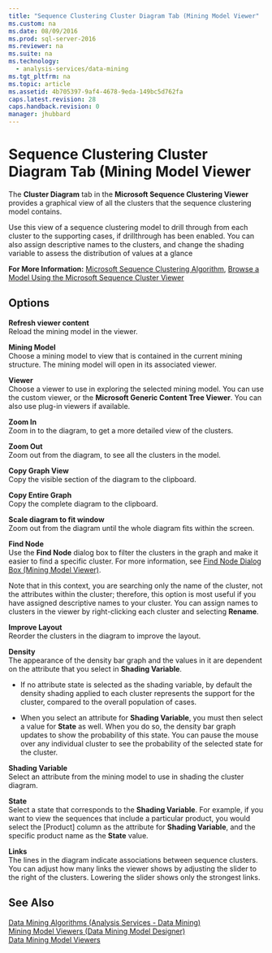 ```yaml
---
title: "Sequence Clustering Cluster Diagram Tab (Mining Model Viewer"
ms.custom: na
ms.date: 08/09/2016
ms.prod: sql-server-2016
ms.reviewer: na
ms.suite: na
ms.technology: 
  - analysis-services/data-mining
ms.tgt_pltfrm: na
ms.topic: article
ms.assetid: 4b705397-9af4-4678-9eda-149bc5d762fa
caps.latest.revision: 28
caps.handback.revision: 0
manager: jhubbard
---
```

# Sequence Clustering Cluster Diagram Tab (Mining Model Viewer
The **Cluster Diagram** tab in the **Microsoft Sequence Clustering Viewer** provides a graphical view of all the clusters that the sequence clustering model contains.  
  
 Use this view of a sequence clustering model to drill through from each cluster to the supporting cases, if drillthrough has been enabled. You can also assign descriptive names to the clusters, and change the shading variable to assess the distribution of values at a glance  
  
 **For More Information:** [Microsoft Sequence Clustering Algorithm](../../Topics/TopicNameNotContainA/Microsoft-Sequence-Clustering-Algorithm.md), [Browse a Model Using the Microsoft Sequence Cluster Viewer](../../Topics/TopicNameContainA/Browse-a-Model-Using-the-Microsoft-Sequence-Cluster-Viewer.md)  
  
## Options  
 **Refresh viewer content**  
 Reload the mining model in the viewer.  
  
 **Mining Model**  
 Choose a mining model to view that is contained in the current mining structure. The mining model will open in its associated viewer.  
  
 **Viewer**  
 Choose a viewer to use in exploring the selected mining model. You can use the custom viewer, or the **Microsoft Generic Content Tree Viewer**. You can also use plug-in viewers if available.  
  
 **Zoom In**  
 Zoom in to the diagram, to get a more detailed view of the clusters.  
  
 **Zoom Out**  
 Zoom out from the diagram, to see all the clusters in the model.  
  
 **Copy Graph View**  
 Copy the visible section of the diagram to the clipboard.  
  
 **Copy Entire Graph**  
 Copy the complete diagram to the clipboard.  
  
 **Scale diagram to fit window**  
 Zoom out from the diagram until the whole diagram fits within the screen.  
  
 **Find Node**  
 Use the **Find Node** dialog box to filter the clusters in the graph and make it easier to find a specific cluster. For more information, see [Find Node Dialog Box (Mining Model Viewer)](../../Topics/TopicNameNotContainA/Find-Node-Dialog-Box--Mining-Model-Viewer-.md).  
  
 Note that in this context, you are searching only the name of the cluster, not the attributes within the cluster; therefore, this option is most useful if you have assigned descriptive names to your cluster. You can assign names to clusters in the viewer by right-clicking each cluster and selecting **Rename**.  
  
 **Improve Layout**  
 Reorder the clusters in the diagram to improve the layout.  
  
 **Density**  
 The appearance of the density bar graph and the values in it are dependent on the attribute that you select in **Shading Variable**.  
  
-   If no attribute state is selected as the shading variable, by default the density shading applied to each cluster represents the support for the cluster, compared to the overall population of cases.  
  
-   When you select an attribute for **Shading Variable**, you must then select a value for **State** as well. When you do so, the density bar graph updates to show the probability of this state. You can pause the mouse over any individual cluster to see the probability of the selected state for the cluster.  
  
 **Shading Variable**  
 Select an attribute from the mining model to use in shading the cluster diagram.  
  
 **State**  
 Select a state that corresponds to the **Shading Variable**. For example, if you want to view the sequences that include a particular product, you would select the [Product] column as the attribute for **Shading Variable**, and the specific product name as the **State** value.  
  
 **Links**  
 The lines in the diagram indicate associations between sequence clusters. You can adjust how many links the viewer shows by adjusting the slider to the right of the clusters. Lowering the slider shows only the strongest links.  
  
## See Also  
 [Data Mining Algorithms (Analysis Services - Data Mining)](../../Topics/TopicNameNotContainA/Data-Mining-Algorithms--Analysis-Services---Data-Mining-.md)   
 [Mining Model Viewers (Data Mining Model Designer)](../../Topics/TopicNameNotContainA/Mining-Model-Viewers--Data-Mining-Model-Designer-.md)   
 [Data Mining Model Viewers](../../Topics/TopicNameNotContainA/Data-Mining-Model-Viewers.md)